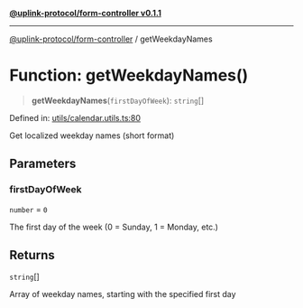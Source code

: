[**@uplink-protocol/form-controller v0.1.1**](../README.md)

***

[@uplink-protocol/form-controller](../globals.md) / getWeekdayNames

# Function: getWeekdayNames()

> **getWeekdayNames**(`firstDayOfWeek`): `string`[]

Defined in: [utils/calendar.utils.ts:80](https://github.com/jmkcoder/uplink-protocol-calendar/blob/38fef3d5c9ea8d85876f78e9f7a77f710bb13ac6/src/utils/calendar.utils.ts#L80)

Get localized weekday names (short format)

## Parameters

### firstDayOfWeek

`number` = `0`

The first day of the week (0 = Sunday, 1 = Monday, etc.)

## Returns

`string`[]

Array of weekday names, starting with the specified first day
